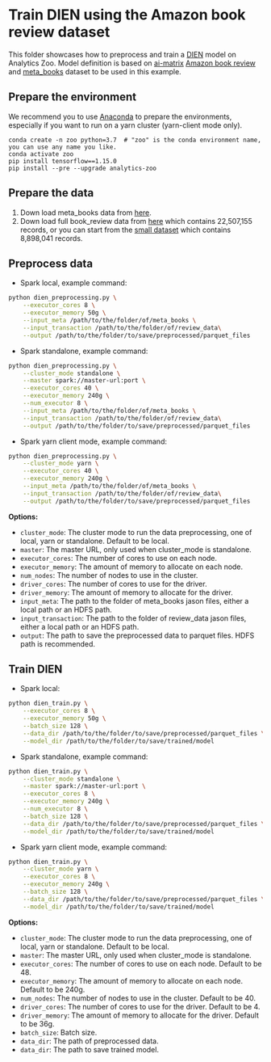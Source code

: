 # Train DIEN using the Amazon book review dataset
This folder showcases how to preprocess and train a [DIEN](https://arxiv.org/pdf/1809.03672.pdf) model on Analytics Zoo. 
Model definition is based on [ai-matrix](https://github.com/alibaba/ai-matrix/tree/master/macro_benchmark/DIEN)
[Amazon book review](http://snap.stanford.edu/data/amazon/productGraph/categoryFiles/reviews_Books.json.gz) and [meta_books](http://snap.stanford.edu/data/amazon/productGraph/categoryFiles/meta_Books.json.gz) dataset to be used in this example.

## Prepare the environment
We recommend you to use [Anaconda](https://www.anaconda.com/distribution/#linux) to prepare the environments, especially if you want to run on a yarn cluster (yarn-client mode only).
```
conda create -n zoo python=3.7  # "zoo" is the conda environment name, you can use any name you like.
conda activate zoo
pip install tensorflow==1.15.0
pip install --pre --upgrade analytics-zoo
```

## Prepare the data
   1. Down load meta_books data from [here](http://snap.stanford.edu/data/amazon/productGraph/categoryFiles/meta_Books.json.gz). 
   2. Down load full book_review data from [here](http://snap.stanford.edu/data/amazon/productGraph/categoryFiles/reviews_Books.json.gz) which contains 22,507,155 records, or you can start from the [small dataset](http://snap.stanford.edu/data/amazon/productGraph/categoryFiles/reviews_Books_5.json.gz) which contains 8,898,041 records.

## Preprocess data  
* Spark local, example command:
```bash
python dien_preprocessing.py \
    --executor_cores 8 \
    --executor_memory 50g \
    --input_meta /path/to/the/folder/of/meta_books \
    --input_transaction /path/to/the/folder/of/review_data\
    --output /path/to/the/folder/to/save/preprocessed/parquet_files 
```

* Spark standalone, example command:
```bash
python dien_preprocessing.py \
    --cluster_mode standalone \
    --master spark://master-url:port \
    --executor_cores 40 \
    --executor_memory 240g \
    --num_executor 8 \
    --input_meta /path/to/the/folder/of/meta_books \
    --input_transaction /path/to/the/folder/of/review_data\
    --output /path/to/the/folder/to/save/preprocessed/parquet_files 
```

* Spark yarn client mode, example command:
```bash
python dien_preprocessing.py \
    --cluster_mode yarn \
    --executor_cores 40 \
    --executor_memory 240g \
    --input_meta /path/to/the/folder/of/meta_books \
    --input_transaction /path/to/the/folder/of/review_data\
    --output /path/to/the/folder/to/save/preprocessed/parquet_files 
```

__Options:__
* `cluster_mode`: The cluster mode to run the data preprocessing, one of local, yarn or standalone. Default to be local.
* `master`: The master URL, only used when cluster_mode is standalone.
* `executor_cores`: The number of cores to use on each node. 
* `executor_memory`: The amount of memory to allocate on each node. 
* `num_nodes`: The number of nodes to use in the cluster. 
* `driver_cores`: The number of cores to use for the driver. 
* `driver_memory`: The amount of memory to allocate for the driver.
* `input_meta`: The path to the folder of meta_books jason files, either a local path or an HDFS path.
* `input_transaction`: The path to the folder of review_data jason files, either a local path or an HDFS path.
* `output`: The path to save the preprocessed data to parquet files. HDFS path is recommended.

## Train DIEN
* Spark local:
```bash
python dien_train.py \
    --executor_cores 8 \
    --executor_memory 50g \
    --batch_size 128 \
    --data_dir /path/to/the/folder/to/save/preprocessed/parquet_files \
    --model_dir /path/to/the/folder/to/save/trained/model 
```

* Spark standalone, example command:
```bash
python dien_train.py \
    --cluster_mode standalone \
    --master spark://master-url:port \
    --executor_cores 8 \
    --executor_memory 240g \
    --num_executor 8 \
    --batch_size 128 \
    --data_dir /path/to/the/folder/to/save/preprocessed/parquet_files \
    --model_dir /path/to/the/folder/to/save/trained/model 
```

* Spark yarn client mode, example command:
```bash
python dien_train.py \
    --cluster_mode yarn \
    --executor_cores 8 \
    --executor_memory 240g \
    --batch_size 128 \
    --data_dir /path/to/the/folder/to/save/preprocessed/parquet_files \
    --model_dir /path/to/the/folder/to/save/trained/model 
```

__Options:__
* `cluster_mode`: The cluster mode to run the data preprocessing, one of local, yarn or standalone. Default to be local.
* `master`: The master URL, only used when cluster_mode is standalone.
* `executor_cores`: The number of cores to use on each node. Default to be 48.
* `executor_memory`: The amount of memory to allocate on each node. Default to be 240g.
* `num_nodes`: The number of nodes to use in the cluster. Default to be 40.
* `driver_cores`: The number of cores to use for the driver. Default to be 4.
* `driver_memory`: The amount of memory to allocate for the driver. Default to be 36g.
* `batch_size`: Batch size.
* `data_dir`: The path of preprocessed data.
* `data_dir`: The path to save trained model.

